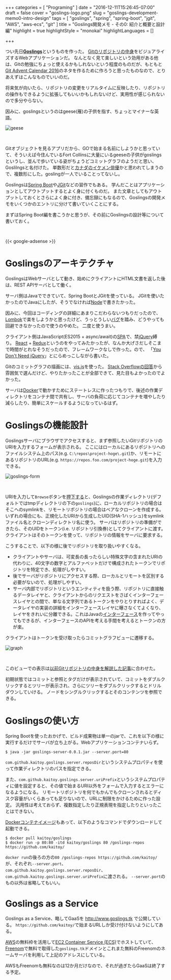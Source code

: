+++
categories = [ "Programing" ]
date = "2016-12-11T15:26:45-07:00"
draft = false
cover = "goslings-logo.png"
slug = "goslings-development-memo0-intro-design"
tags = [ "goslings", "spring", "spring-boot", "jgit", "AWS", "aws-ecs", "git" ]
title = "Goslings開発メモ - その0: 紹介と概要と設計編"
highlight = true
highlightStyle = "monokai"
highlightLanguages = []

+++

つい先日[__Goslings__](https://github.com/kaitoy/goslings)というものを作った。
[Gitのリポジトリの中身](https://www.kaitoy.xyz/2015/12/27/git-repository/)をビジュアライズするWebアプリケーションだ。
なんとなく見て楽しいという効用がある他は、Gitの勉強にちょっと使えるかもしれないという程度のものだが、もともと[Git Advent Calendar 2016](http://qiita.com/advent-calendar/2016/git)のネタを作るために作ろうと思ったものなので、とりあえずはこんなものでいいのだ。

<!--more-->

将来気が向いたら、リポジトリの変更をリアルタイムに反映したり、リポジトリの操作もできるように拡張してもいいかもしれないけど、実用性が感じられないので多分やらない。

因みに、goslingsというのはgeese(雁)の子供を指す、ちょっとマイナーな英語。

![geese](/images/goslings-development-memo0-design/geese.JPG)

<br>

Gitオブジェクトを見るアプリだから、GOで始まる名前にしようかと思っていて、そういえば今住んでいるFort Collinsに大量にいるgeeseの子供がgoslingsというし、並んで歩いている姿がちょうどコミットグラフのようだと思い、Goslilngsと名付けた。
単数形だと[カナダのイケメン俳優](https://en.wikipedia.org/wiki/Ryan_Gosling)かと思われてしまうので、複数形にした。goslingが一人でいることってないし。

Goslingsは[Spring Boot](https://projects.spring.io/spring-boot/)や[JGit](https://eclipse.org/jgit/)などの習作でもある。
学んだことはアプリケーションとしてアウトプットするとよく身に付くものだ。
また文章としてもアウトプットしておくとさらによく身に付き、備忘録にもなるので、Goslingsの開発メモをいくつかのエントリに分けて書いていくことにする。

まずはSpring Boot編を書こうかと思うが、その前にGoslingsの設計等について書いておく。

<br>

{{< google-adsense >}}

# Goslingsのアーキテクチャ
GoslingsはWebサーバとして動き、始めにクライアントにHTML文書を返した後は、REST APIサーバとして働く。

サーバ側はJavaでできていて、Spring BootとJGitを使っている。
JGitを使いたかったのでJavaにしたが、そうでなければ[Node](https://nodejs.org/ja/)で書きたかった。

因みに、今回はコーディングの詳細にあまりこだわらないつもりだったので、[Lombok](https://projectlombok.org/)で楽をしようかと思ったけど、うっとうしい[バグ](https://github.com/rzwitserloot/lombok/issues/879)を踏み、どうやっても回避できなかったので使うのやめた。
二度と使うまい。

クライアント側はJavaScript(ES2015 + async/await)の[SPA](https://en.wikipedia.org/wiki/Single-page_application)で、禁[jQuery](https://jquery.com/)縛り。
[React](https://facebook.github.io/react/) + [Redux](https://github.com/reactjs/redux)というのをやってみたかったが、なんか大げさだしそこまで時間がとれなそうだったので、フレームワークなしで作った。ので、
「[You Don't Need jQuery](http://qiita.com/tatesuke/items/b9548dd484b01b139b74)」とにらめっこしながら書いた。

Gitのコミットグラフの描画には、[vis.js](http://visjs.org/)を使った。
[Stack Overflowの回答](http://stackoverflow.com/questions/7034/graph-visualization-library-in-javascript)から雰囲気で選んだけど、やりたかったことが全部できて、見た目もよかったのでよかった。

サーバは[Docker](https://www.docker.com/)で動かすためにステートレスに作ったつもりで、後述の作業ディレクトリをコンテナ間で共有し、サーバの負荷に応じてコンテナを増やしたり減らしたり、簡単にスケールするようになっているはず。

# Goslingsの機能設計
Goslingsサーバにブラウザでアクセスすると、まず参照したいGitリポジトリのURIを入力するフォームが表示される。
ここにはローカルにあるリポジトリへのファイルシステム上のパス(e.g. `C:\repos\project-hoge\.git`)か、リモートにあるリポジトリのURL(e.g. `https://repos.foo.com/project-hoge.git`)を入力できる。

![goslings-form](/images/goslings-development-memo0-design/goslings-form.png)

<br>

URIを入力して`Browse`ボタンを[押下する](http://qiita.com/yaju/items/0ceb6a0343561b4d208e)と、Goslingsの作業ディレクトリ(デフォルトではtmpディレクトリの下の`goslings`)に、ローカルリポジトリの場合はそこへのsymlinkを、リモートリポジトリの場合はベアなクローンを作成する。
いずれの場合にも、正規化したURIから生成したUID(SHA-1ハッシュ)をsymlinkファイル名とクローンディレクトリ名に使う。
サーバはリポジトリの準備ができたら、そのUIDをトークン(i.e. リポジトリ引換券)としてクライアントに渡す。
クライアントはそのトークンを使って、リポジトリの情報をサーバに要求する。

こうすることで、以下の様に後でリポジトリを取り扱いやすくなる。

* クライアントやサーバは、可変長の長ったらしい特殊文字の含まれたURIの代わりに、40文字の数字とアルファベットだけで構成されたトークンでリポジトリを特定でき、処理がしやすい。
* 後でサーバがリポジトリにアクセスする際、ローカルとリモートを区別する必要がないので、処理がしやすい。
* サーバ内部でリポジトリというエンティティを扱う際、リポジトリに直接触るデータレイヤと、クライアントからのリクエストをさばくインターフェースレイヤとの間で、単なる文字列であるトークンをやりとりすればよく、データレイヤの実装の詳細をインターフェースレイヤに曝さなくてよくなり、レイヤをきれいに分離できる。これはJavaの[インターフェース](https://docs.oracle.com/javase/tutorial/java/IandI/createinterface.html)を作ってやってもできるが、インターフェースのAPIを考える手間を考えるとトークンの方が楽。

クライアントはトークンを受け取ったらコミットグラフビューに遷移する。

![graph](/images/goslings-development-memo0-design/graph.png)

<br>

このビューでの表示は[以前Gitリポジトリの中身を解説した記事](https://www.kaitoy.xyz/2015/12/27/git-repository/)に合わせた。

初期状態ではコミットと参照とタグだけが表示されていて、コミットをダブルクリックするとツリーが表示され、さらにツリーをダブルクリックするとドリルダウンしていける。
ノードをシングルクリックするとそのコンテンツを参照できる。

# Goslingsの使い方
Spring Bootを使ったおかげで、ビルド成果物は単一のjarで、これを以下の様に実行するだけでサーバが立ち上がる。Webアプリケーションコンテナいらず。

```console
$ java -jar goslings-server-0.0.1.jar --server.port=80
```

`com.github.kaitoy.goslings.server.reposDir`というシステムプロパティを使って作業ディレクトリのパスを指定できる。

また、`com.github.kaitoy.goslings.server.uriPrefix`というシステムプロパティに値を設定すると、その値で始まるURI以外をフォームで入力するとエラーになるようになる。
リモートリポジトリを何でもかんでもクローンされるとディスク容量がいくらあっても足りないので、URLに制限をかけるために作った設定。
汎用性は考えておらず、複数指定したり正規表現を指定したりといったことはできない。

[Dockerコンテナイメージ](https://hub.docker.com/r/kaitoy/goslings/)もあって、以下のようなコマンドでダウンロードして起動できる。

```console
$ docker pull kaitoy/goslings
$ docker run -p 80:80 -itd kaitoy/goslings 80 /goslings-repos https://github.com/kaitoy/
```

`docker run`の後ろの方の`80 /goslings-repos https://github.com/kaitoy/`が、それぞれ`--server.port`、`com.github.kaitoy.goslings.server.reposDir`、`com.github.kaitoy.goslings.server.uriPrefix`に渡される。
`--server.port`のもの以外は省略してもいい。

# Goslings as a Service
Goslings as a Service、略してGaaSを http://www.goslings.tk で公開している。
`https://github.com/kaitoy/`で始まるURLしか受け付けないようにしてある。

[AWS](https://aws.amazon.com/)の無料枠を活用して[EC2 Container Service (ECS)](https://aws.amazon.com/ecs/)でホストしていて、[Freenom](http://www.freenom.com/ja/index.html)で無料で取得した`goslings.tk`ドメインとこれまた無料のFreenomのネームサーバを利用して上記のアドレスにしている。

AWSもFreenomも無料なのは12か月だけなので、それが過ぎたらGaaSは終了する予定。

